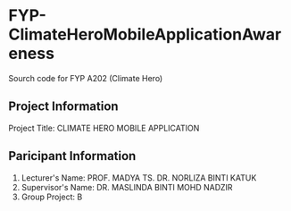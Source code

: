 # FYP-ClimateHeroMobileApplicationAwareness
Sourch code for FYP A202 (Climate Hero)

## Project Information
Project Title: CLIMATE HERO MOBILE APPLICATION

## Paricipant Information
1. Lecturer's Name: PROF. MADYA TS. DR. NORLIZA BINTI KATUK
2. Supervisor's Name: DR. MASLINDA BINTI MOHD NADZIR
3. Group Project: B
